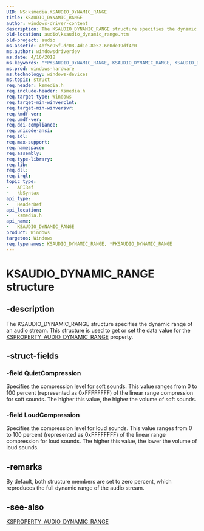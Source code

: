 ```yaml
---
UID: NS:ksmedia.KSAUDIO_DYNAMIC_RANGE
title: KSAUDIO_DYNAMIC_RANGE
author: windows-driver-content
description: The KSAUDIO_DYNAMIC_RANGE structure specifies the dynamic range of an audio stream. This structure is used to get or set the data value for the KSPROPERTY_AUDIO_DYNAMIC_RANGE property.
old-location: audio\ksaudio_dynamic_range.htm
old-project: audio
ms.assetid: 4bf5c95f-dc08-4d1e-8e52-6d0de19df4c0
ms.author: windowsdriverdev
ms.date: 4/16/2018
ms.keywords: "*PKSAUDIO_DYNAMIC_RANGE, KSAUDIO_DYNAMIC_RANGE, KSAUDIO_DYNAMIC_RANGE structure [Audio Devices], PKSAUDIO_DYNAMIC_RANGE, PKSAUDIO_DYNAMIC_RANGE structure pointer [Audio Devices], aud-prop_1b73d842-9ef4-4017-b30a-26373b4797b4.xml, audio.ksaudio_dynamic_range, ksmedia/KSAUDIO_DYNAMIC_RANGE, ksmedia/PKSAUDIO_DYNAMIC_RANGE"
ms.prod: windows-hardware
ms.technology: windows-devices
ms.topic: struct
req.header: ksmedia.h
req.include-header: Ksmedia.h
req.target-type: Windows
req.target-min-winverclnt: 
req.target-min-winversvr: 
req.kmdf-ver: 
req.umdf-ver: 
req.ddi-compliance: 
req.unicode-ansi: 
req.idl: 
req.max-support: 
req.namespace: 
req.assembly: 
req.type-library: 
req.lib: 
req.dll: 
req.irql: 
topic_type:
-	APIRef
-	kbSyntax
api_type:
-	HeaderDef
api_location:
-	ksmedia.h
api_name:
-	KSAUDIO_DYNAMIC_RANGE
product: Windows
targetos: Windows
req.typenames: KSAUDIO_DYNAMIC_RANGE, *PKSAUDIO_DYNAMIC_RANGE
---
```


# KSAUDIO_DYNAMIC_RANGE structure


## -description


The KSAUDIO_DYNAMIC_RANGE structure specifies the dynamic range of an audio stream. This structure is used to get or set the data value for the <a href="https://msdn.microsoft.com/library/windows/hardware/ff537281">KSPROPERTY_AUDIO_DYNAMIC_RANGE</a> property.


## -struct-fields




### -field QuietCompression

Specifies the compression level for soft sounds. This value ranges from 0 to 100 percent (represented as 0xFFFFFFFF) of the linear range compression for soft sounds. The higher this value, the higher the volume of soft sounds.


### -field LoudCompression

Specifies the compression level for loud sounds. This value ranges from 0 to 100 percent (represented as 0xFFFFFFFF) of the linear range compression for loud sounds. The higher this value, the lower the volume of loud sounds.


## -remarks



By default, both structure members are set to zero percent, which reproduces the full dynamic range of the audio stream.




## -see-also




<a href="https://msdn.microsoft.com/library/windows/hardware/ff537281">KSPROPERTY_AUDIO_DYNAMIC_RANGE</a>
 

 

